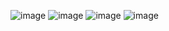 ![image](https://github.com/KnifeRing/Patterns-allure-deliv/assets/100803386/9048a52f-99dd-4a7b-b8e9-d9ff7c418008)
![image](https://github.com/KnifeRing/Patterns-allure-deliv/assets/100803386/aa9e5a78-49f5-4e83-8e82-ff1741c02ca3)
![image](https://github.com/KnifeRing/Patterns-allure-deliv/assets/100803386/2ae7f83e-cba1-4d35-ad9f-07d6b4ed21f7)
![image](https://github.com/KnifeRing/Patterns-allure-deliv/assets/100803386/3a1df022-9209-484e-b0a4-0d89fcfeda73)
